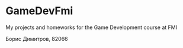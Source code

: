 # GameDevFmi
My projects and homeworks for the Game Development course at FMI

Борис Димитров, 82066
